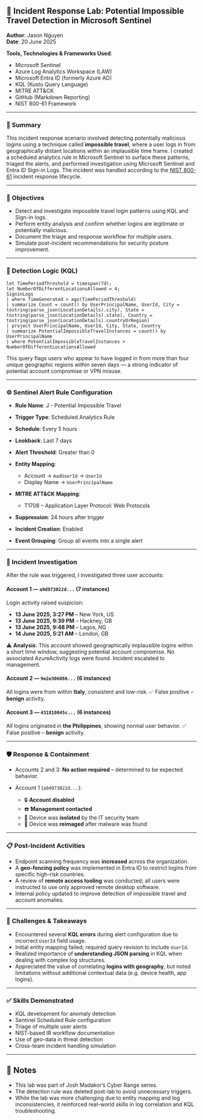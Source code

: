 ## 🔐 Incident Response Lab: Potential Impossible Travel Detection in Microsoft Sentinel

**Author**: Jason Nguyen  
**Date**: 20 June 2025

**Tools, Technologies & Frameworks Used**:
- Microsoft Sentinel
- Azure Log Analytics Workspace (LAW)
- Microsoft Entra ID (formerly Azure AD)
- KQL (Kusto Query Language)
- MITRE ATT&CK
- GitHub (Markdown Reporting)
- NIST 800-61 Framework

---

### 📘 Summary

This incident response scenario involved detecting potentially malicious logins using a technique called **impossible travel**, where a user logs in from geographically distant locations within an implausible time frame. I created a scheduled analytics rule in Microsoft Sentinel to surface these patterns, triaged the alerts, and performed investigation using Microsoft Sentinel and Entra ID Sign-in Logs. The incident was handled according to the [NIST 800-61](https://csrc.nist.gov/publications/detail/sp/800-61/rev-2/final) incident response lifecycle.

---

### 🧠 Objectives

* Detect and investigate impossible travel login patterns using KQL and Sign-in logs.
* Perform entity analysis and confirm whether logins are legitimate or potentially malicious.
* Document the triage and response workflow for multiple users.
* Simulate post-incident recommendations for security posture improvement.

---

### 🔎 Detection Logic (KQL)

```kql
let TimePeriodThreshold = timespan(7d);
let NumberOfDifferentLocationsAllowed = 4;
SigninLogs
| where TimeGenerated > ago(TimePeriodThreshold)
| summarize Count = count() by UserPrincipalName, UserId, City = tostring(parse_json(LocationDetails).city), State = tostring(parse_json(LocationDetails).state), Country = tostring(parse_json(LocationDetails).countryOrRegion)
| project UserPrincipalName, UserId, City, State, Country
| summarize PotentialImpossibleTravelInstances = count() by UserPrincipalName
| where PotentialImpossibleTravelInstances > NumberOfDifferentLocationsAllowed
````

This query flags users who appear to have logged in from more than four unique geographic regions within seven days — a strong indicator of potential account compromise or VPN misuse.

---

### ⚙️ Sentinel Alert Rule Configuration

* **Rule Name**: J - Potential Impossible Travel
* **Trigger Type**: Scheduled Analytics Rule
* **Schedule**: Every 5 hours
* **Lookback**: Last 7 days
* **Alert Threshold**: Greater than 0
* **Entity Mapping**:

  * Account → `AadUserId` → `UserId`
  * Display Name → `UserPrincipalName`
* **MITRE ATT\&CK Mapping**:

  * T1708 – Application Layer Protocol: Web Protocols
* **Suppression**: 24 hours after trigger
* **Incident Creation**: Enabled
* **Event Grouping**: Group all events into a single alert

---

### 🚨 Incident Investigation

After the rule was triggered, I investigated three user accounts:

#### Account 1 — `a9d973022d...` (7 instances)

Login activity raised suspicion:

* **13 June 2025, 3:27 PM** – New York, US
* **13 June 2025, 9:39 PM** – Hackney, GB
* **13 June 2025, 9:48 PM** – Lagos, NG
* **14 June 2025, 5:21 AM** – London, GB

⚠️ **Analysis**: This account showed geographically implausible logins within a short time window, suggesting potential account compromise. No associated AzureActivity logs were found. Incident escalated to management.

#### Account 2 — `9e2e306086...` (6 instances)

All logins were from within **Italy**, consistent and low-risk.
✅ False positive – **benign** activity.

#### Account 3 — `431810045c...` (6 instances)

All logins originated in **the Philippines**, showing normal user behavior.
✅ False positive – **benign** activity.

---

### 🛡️ Response & Containment

* Accounts 2 and 3: **No action required** – determined to be expected behavior.
* Account 1 (`a9d973022d...`):

  * 🔒 **Account disabled**
  * ☎️ **Management contacted**
  * 🛑 Device was **isolated** by the IT security team
  * 🧼 Device was **reimaged** after malware was found

---

### 📋 Post-Incident Activities

* Endpoint scanning frequency was **increased** across the organization.
* A **geo-fencing policy** was implemented in Entra ID to restrict logins from specific high-risk countries.
* A review of **remote access tooling** was conducted; all users were instructed to use only approved remote desktop software.
* Internal policy updated to improve detection of impossible travel and account anomalies.

---

### 🧩 Challenges & Takeaways

* Encountered several **KQL errors** during alert configuration due to incorrect `UserId` field usage.
* Initial entity mapping failed; required query revision to include `UserId`.
* Realized importance of **understanding JSON parsing** in KQL when dealing with complex log structures.
* Appreciated the value of correlating **logins with geography**, but noted limitations without additional contextual data (e.g. device health, app logins).

---

### ✅ Skills Demonstrated

* KQL development for anomaly detection
* Sentinel Scheduled Rule configuration
* Triage of multiple user alerts
* NIST-based IR workflow documentation
* Use of geo-data in threat detection
* Cross-team incident handling simulation

---

## 📎 Notes

* This lab was part of Josh Madakor’s Cyber Range series.
* The detection rule was deleted post-lab to avoid unnecessary triggers.
* While the lab was more challenging due to entity mapping and log inconsistencies, it reinforced real-world skills in log correlation and KQL troubleshooting.
